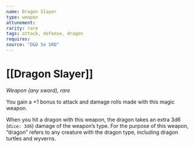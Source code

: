 ```yaml
---
name: Dragon Slayer
type: weapon
attunement: 
rarity: rare
tags: attack, defense, dragon
requires: 
source: "D&D 5e SRD"
---
```

# [[Dragon Slayer]]

*Weapon (any sword), rare*

You gain a +1 bonus to attack and damage rolls made with this magic weapon.

When you hit a dragon with this weapon, the dragon takes an extra 3d6 (`dice: 3d6`) damage of the weapon’s type. For the purpose of this weapon, “dragon” refers to any creature with the dragon type, including dragon turtles and wyverns.